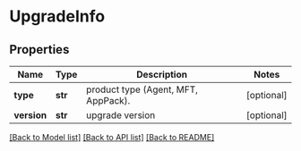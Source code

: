 # UpgradeInfo

## Properties
Name | Type | Description | Notes
------------ | ------------- | ------------- | -------------
**type** | **str** | product type (Agent, MFT, AppPack). | [optional] 
**version** | **str** | upgrade version | [optional] 

[[Back to Model list]](../README.md#documentation-for-models) [[Back to API list]](../README.md#documentation-for-api-endpoints) [[Back to README]](../README.md)

